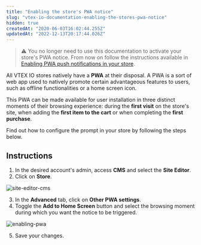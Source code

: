 ```yaml
---
title: "Enabling the store's PWA notice"
slug: "vtex-io-documentation-enabling-the-stores-pwa-notice"
hidden: true
createdAt: "2020-06-03T16:02:44.255Z"
updatedAt: "2022-12-13T20:17:44.026Z"
---
```


> ⚠️  You no longer need to use this documentation to activate your store's PWA notice. From now on follow the instructions available in [Enabling PWA push notifications in your store](https://help.vtex.com/en/tutorial/enabling-pwa-push-notifications-in-your-store--1be3ZPhbsgZSbE7h5H46pG).

All VTEX IO stores natively have a **PWA** at their disposal. A PWA is a sort of web app used to natively promote certain advantageous features to users, such as offline functionalities or a home screen icon.

This PWA can be made available for user installation in three distinct moments of their browsing experience: during the **first visit** on the store's site, when adding the **first item to the cart** or when completing the **first purchase**.

Find out how to configure the prompt in your store by following the steps below.

## Instructions

1. In the desired account's admin, access **CMS** and select the **Site Editor**.
2. Click on **Store**.

![site-editor-cms](https://cdn.jsdelivr.net/gh/vtexdocs/dev-portal-content@main/images/vtex-io-documentation-enabling-the-stores-pwa-notice-0.png)

3. In the **Advanced** tab, click on **Other PWA settings**.
4. Toggle the **Add to Home Screen** button and select the browsing moment during which you want the notice to be triggered.

![enabling-pwa](https://cdn.jsdelivr.net/gh/vtexdocs/dev-portal-content@main/images/vtex-io-documentation-enabling-the-stores-pwa-notice-1.gif)

5. Save your changes.
